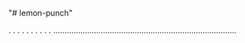 "# lemon-punch"

.
.
.
.
.
.
.
.
.
.
.................................................................................